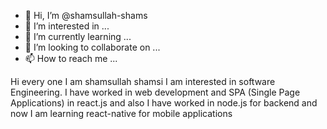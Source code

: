 - 👋 Hi, I’m @shamsullah-shams
- 👀 I’m interested in ...
- 🌱 I’m currently learning ...
- 💞️ I’m looking to collaborate on ...
- 📫 How to reach me ...

Hi every one I am shamsullah shamsi I am interested in software Engineering. I have worked in web development and SPA (Single Page Applications) in react.js
and also I have worked in node.js for backend and now I am learning react-native for mobile applications

<!---
shamsullah-shams/shamsullah-shams is a ✨ special ✨ repository because its `README.md` (this file) appears on your GitHub profile.
You can click the Preview link to take a look at your changes.
--->
